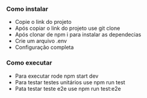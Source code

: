### Como instalar

- Copie o link do projeto
- Após copiar o link do projeto use git clone
- Após clonar de npm i para instalar as dependecias
- Crie um arquivo .env
- Configuração completa
  
### Como executar

- Para executar rode npm start dev
- Para testar testes unitários use npm run test
- Pata testar teste e2e use npm run test:e2e
